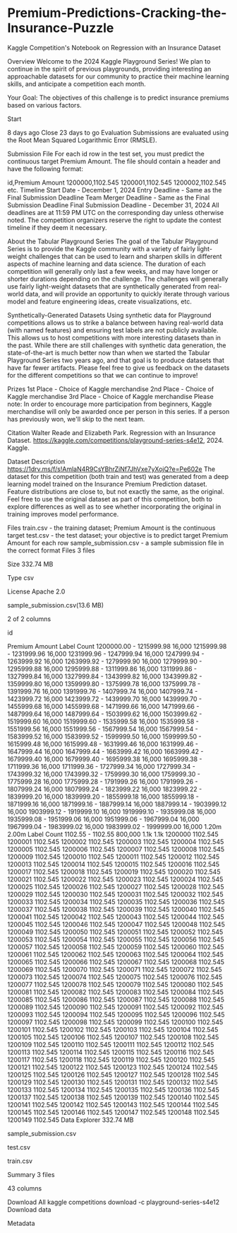 # Premium-Predictions-Cracking-the-Insurance-Puzzle
Kaggle Competition's Notebook on Regression with an Insurance Dataset

Overview
Welcome to the 2024 Kaggle Playground Series! We plan to continue in the spirit of previous playgrounds, providing interesting an approachable datasets for our community to practice their machine learning skills, and anticipate a competition each month.

Your Goal: The objectives of this challenge is to predict insurance premiums based on various factors.

Start

8 days ago
Close
23 days to go
Evaluation
Submissions are evaluated using the Root Mean Squared Logarithmic Error (RMSLE).

Submission File
For each id row in the test set, you must predict the continuous target Premium Amount. The file should contain a header and have the following format:

id,Premium Amount
1200000,1102.545
1200001,1102.545
1200002,1102.545
etc.
Timeline
Start Date - December 1, 2024
Entry Deadline - Same as the Final Submission Deadline
Team Merger Deadline - Same as the Final Submission Deadline
Final Submission Deadline - December 31, 2024
All deadlines are at 11:59 PM UTC on the corresponding day unless otherwise noted. The competition organizers reserve the right to update the contest timeline if they deem it necessary.

About the Tabular Playground Series
The goal of the Tabular Playground Series is to provide the Kaggle community with a variety of fairly light-weight challenges that can be used to learn and sharpen skills in different aspects of machine learning and data science. The duration of each competition will generally only last a few weeks, and may have longer or shorter durations depending on the challenge. The challenges will generally use fairly light-weight datasets that are synthetically generated from real-world data, and will provide an opportunity to quickly iterate through various model and feature engineering ideas, create visualizations, etc.

Synthetically-Generated Datasets
Using synthetic data for Playground competitions allows us to strike a balance between having real-world data (with named features) and ensuring test labels are not publicly available. This allows us to host competitions with more interesting datasets than in the past. While there are still challenges with synthetic data generation, the state-of-the-art is much better now than when we started the Tabular Playground Series two years ago, and that goal is to produce datasets that have far fewer artifacts. Please feel free to give us feedback on the datasets for the different competitions so that we can continue to improve!

Prizes
1st Place - Choice of Kaggle merchandise
2nd Place - Choice of Kaggle merchandise
3rd Place - Choice of Kaggle merchandise
Please note: In order to encourage more participation from beginners, Kaggle merchandise will only be awarded once per person in this series. If a person has previously won, we'll skip to the next team.

Citation
Walter Reade and Elizabeth Park. Regression with an Insurance Dataset. https://kaggle.com/competitions/playground-series-s4e12, 2024. Kaggle.

Dataset Description
https://1drv.ms/f/s!AmlaN4R9CsYBhrZiNf7JhVxe7yXojQ?e=Pe602e
The dataset for this competition (both train and test) was generated from a deep learning model trained on the Insurance Premium Prediction dataset. Feature distributions are close to, but not exactly the same, as the original. Feel free to use the original dataset as part of this competition, both to explore differences as well as to see whether incorporating the original in training improves model performance.

Files
train.csv - the training dataset; Premium Amount is the continuous target
test.csv - the test dataset; your objective is to predict target Premium Amount for each row
sample_submission.csv - a sample submission file in the correct format
Files
3 files

Size
332.74 MB

Type
csv

License
Apache 2.0

sample_submission.csv(13.6 MB)

2 of 2 columns


id

Premium Amount
Label	Count
1200000.00 - 1215999.98	16,000
1215999.98 - 1231999.96	16,000
1231999.96 - 1247999.94	16,000
1247999.94 - 1263999.92	16,000
1263999.92 - 1279999.90	16,000
1279999.90 - 1295999.88	16,000
1295999.88 - 1311999.86	16,000
1311999.86 - 1327999.84	16,000
1327999.84 - 1343999.82	16,000
1343999.82 - 1359999.80	16,000
1359999.80 - 1375999.78	16,000
1375999.78 - 1391999.76	16,000
1391999.76 - 1407999.74	16,000
1407999.74 - 1423999.72	16,000
1423999.72 - 1439999.70	16,000
1439999.70 - 1455999.68	16,000
1455999.68 - 1471999.66	16,000
1471999.66 - 1487999.64	16,000
1487999.64 - 1503999.62	16,000
1503999.62 - 1519999.60	16,000
1519999.60 - 1535999.58	16,000
1535999.58 - 1551999.56	16,000
1551999.56 - 1567999.54	16,000
1567999.54 - 1583999.52	16,000
1583999.52 - 1599999.50	16,000
1599999.50 - 1615999.48	16,000
1615999.48 - 1631999.46	16,000
1631999.46 - 1647999.44	16,000
1647999.44 - 1663999.42	16,000
1663999.42 - 1679999.40	16,000
1679999.40 - 1695999.38	16,000
1695999.38 - 1711999.36	16,000
1711999.36 - 1727999.34	16,000
1727999.34 - 1743999.32	16,000
1743999.32 - 1759999.30	16,000
1759999.30 - 1775999.28	16,000
1775999.28 - 1791999.26	16,000
1791999.26 - 1807999.24	16,000
1807999.24 - 1823999.22	16,000
1823999.22 - 1839999.20	16,000
1839999.20 - 1855999.18	16,000
1855999.18 - 1871999.16	16,000
1871999.16 - 1887999.14	16,000
1887999.14 - 1903999.12	16,000
1903999.12 - 1919999.10	16,000
1919999.10 - 1935999.08	16,000
1935999.08 - 1951999.06	16,000
1951999.06 - 1967999.04	16,000
1967999.04 - 1983999.02	16,000
1983999.02 - 1999999.00	16,000
1.20m
2.00m
Label	Count
1102.55 - 1102.55	800,000
1.1k
1.1k
1200000
1102.545
1200001
1102.545
1200002
1102.545
1200003
1102.545
1200004
1102.545
1200005
1102.545
1200006
1102.545
1200007
1102.545
1200008
1102.545
1200009
1102.545
1200010
1102.545
1200011
1102.545
1200012
1102.545
1200013
1102.545
1200014
1102.545
1200015
1102.545
1200016
1102.545
1200017
1102.545
1200018
1102.545
1200019
1102.545
1200020
1102.545
1200021
1102.545
1200022
1102.545
1200023
1102.545
1200024
1102.545
1200025
1102.545
1200026
1102.545
1200027
1102.545
1200028
1102.545
1200029
1102.545
1200030
1102.545
1200031
1102.545
1200032
1102.545
1200033
1102.545
1200034
1102.545
1200035
1102.545
1200036
1102.545
1200037
1102.545
1200038
1102.545
1200039
1102.545
1200040
1102.545
1200041
1102.545
1200042
1102.545
1200043
1102.545
1200044
1102.545
1200045
1102.545
1200046
1102.545
1200047
1102.545
1200048
1102.545
1200049
1102.545
1200050
1102.545
1200051
1102.545
1200052
1102.545
1200053
1102.545
1200054
1102.545
1200055
1102.545
1200056
1102.545
1200057
1102.545
1200058
1102.545
1200059
1102.545
1200060
1102.545
1200061
1102.545
1200062
1102.545
1200063
1102.545
1200064
1102.545
1200065
1102.545
1200066
1102.545
1200067
1102.545
1200068
1102.545
1200069
1102.545
1200070
1102.545
1200071
1102.545
1200072
1102.545
1200073
1102.545
1200074
1102.545
1200075
1102.545
1200076
1102.545
1200077
1102.545
1200078
1102.545
1200079
1102.545
1200080
1102.545
1200081
1102.545
1200082
1102.545
1200083
1102.545
1200084
1102.545
1200085
1102.545
1200086
1102.545
1200087
1102.545
1200088
1102.545
1200089
1102.545
1200090
1102.545
1200091
1102.545
1200092
1102.545
1200093
1102.545
1200094
1102.545
1200095
1102.545
1200096
1102.545
1200097
1102.545
1200098
1102.545
1200099
1102.545
1200100
1102.545
1200101
1102.545
1200102
1102.545
1200103
1102.545
1200104
1102.545
1200105
1102.545
1200106
1102.545
1200107
1102.545
1200108
1102.545
1200109
1102.545
1200110
1102.545
1200111
1102.545
1200112
1102.545
1200113
1102.545
1200114
1102.545
1200115
1102.545
1200116
1102.545
1200117
1102.545
1200118
1102.545
1200119
1102.545
1200120
1102.545
1200121
1102.545
1200122
1102.545
1200123
1102.545
1200124
1102.545
1200125
1102.545
1200126
1102.545
1200127
1102.545
1200128
1102.545
1200129
1102.545
1200130
1102.545
1200131
1102.545
1200132
1102.545
1200133
1102.545
1200134
1102.545
1200135
1102.545
1200136
1102.545
1200137
1102.545
1200138
1102.545
1200139
1102.545
1200140
1102.545
1200141
1102.545
1200142
1102.545
1200143
1102.545
1200144
1102.545
1200145
1102.545
1200146
1102.545
1200147
1102.545
1200148
1102.545
1200149
1102.545
Data Explorer
332.74 MB

sample_submission.csv

test.csv

train.csv

Summary
3 files

43 columns


Download All
kaggle competitions download -c playground-series-s4e12
Download data

Metadata
